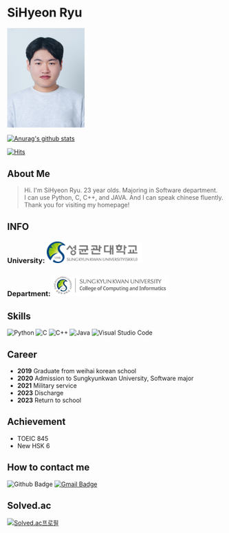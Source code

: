 # SiHyeon Ryu
<img src = ./myself.jpg width = 180>

[![Anurag's github stats](https://github-readme-stats.vercel.app/api?username=sean429)](https://github.com/anuraghazra/github-readme-stats)

[![Hits](https://hits.seeyoufarm.com/api/count/incr/badge.svg?url=https%3A%2F%2Fgithub.com%2Fsean429&count_bg=%23CFFFAB&title_bg=%23A2F0FF&icon=&icon_color=%23E7E7E7&title=hits&edge_flat=false)](https://hits.seeyoufarm.com)

## __About Me__ 

>Hi. I'm SiHyeon Ryu. 23 year olds. Majoring in Software department. <br>I can use Python, C, C++, and JAVA. And I can speak chinese fluently. <br>Thank you for visiting my homepage!

## __INFO__ 
###  __University__: [<img src = ./skku.logo.png height = 50>](https://www.skku.edu/skku/index.do)
###  __Department__: [<img src = ./skku_soft_eng_banner.png height = 50>](https://cse.skku.edu/cse/index.do)

## __Skills__
![Python](https://img.shields.io/badge/python-3670A0?style=flat-square&logo=python&logoColor=ffdd54)
![C](https://img.shields.io/badge/C-blue?style=flat-square&logo=c)
![C++](https://img.shields.io/badge/C%2B%2B-blue?style=flat-square&logo=c%2B%2B)
![Java](https://img.shields.io/badge/Java-%23ED8B00.svg?style=flat-square&logo=java&logoColor=white)
![Visual Studio Code](https://img.shields.io/badge/Visual%20Studio%20Code-0078d7.svg?style=flat-square&logo=visual-studio-code&logoColor=white)

## __Career__
+ __2019__ Graduate from weihai korean school
+ __2020__ Admission to Sungkyunkwan University, Software major
+ __2021__ Military service
+ __2023__ Discharge
+ __2023__ Return to school

## __Achievement__
+ TOEIC 845
+ New HSK 6

## __How to contact me__
![Github Badge](https://img.shields.io/badge/github-black?style=flat-square&logo=github&link=github.com%2Fsean429)
[![Gmail Badge](https://img.shields.io/badge/Gmail-d14836?style=flat-square&logo=Gmail&logoColor=white&link=mailto:sean429@g.skku.edu)](mailto:sean429@g.skku.edu)

## Solved.ac
[![Solved.ac프로필](https://mazassumnida.wtf/api/v2/generate_badge?boj=sean429)](https://solved.ac/sean429)
